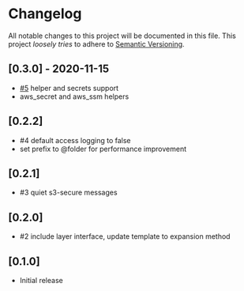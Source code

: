 # Changelog

All notable changes to this project will be documented in this file.
This project *loosely tries* to adhere to [Semantic Versioning](http://semver.org/).

## [0.3.0] - 2020-11-15
- [#5](https://github.com/boltops-tools/terraspace_plugin_aws/pull/5) helper and secrets support
- aws_secret and aws_ssm helpers

## [0.2.2]
- #4 default access logging to false
- set prefix to @folder for performance improvement

## [0.2.1]
- #3 quiet s3-secure messages

## [0.2.0]
- #2 include layer interface, update template to expansion method

## [0.1.0]
- Initial release
